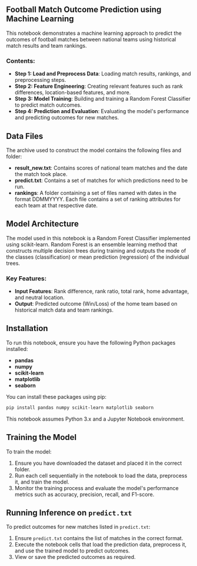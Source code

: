 ## Football Match Outcome Prediction using Machine Learning

This notebook demonstrates a machine learning approach to predict the outcomes of football matches between national teams using historical match results and team rankings.

### Contents:
- **Step 1: Load and Preprocess Data**: Loading match results, rankings, and preprocessing steps.
- **Step 2: Feature Engineering**: Creating relevant features such as rank differences, location-based features, and more.
- **Step 3: Model Training**: Building and training a Random Forest Classifier to predict match outcomes.
- **Step 4: Prediction and Evaluation**: Evaluating the model's performance and predicting outcomes for new matches.

## Data Files

The archive used to construct the model contains the following files and folder:
- **result_new.txt**: Contains scores of national team matches and the date the match took place.
- **predict.txt**: Contains a set of matches for which predictions need to be run.
- **rankings**: A folder containing a set of files named with dates in the format DDMMYYYY. Each file contains a set of ranking attributes for each team at that respective date.

## Model Architecture

The model used in this notebook is a Random Forest Classifier implemented using scikit-learn. Random Forest is an ensemble learning method that constructs multiple decision trees during training and outputs the mode of the classes (classification) or mean prediction (regression) of the individual trees.

### Key Features:
- **Input Features**: Rank difference, rank ratio, total rank, home advantage, and neutral location.
- **Output**: Predicted outcome (Win/Loss) of the home team based on historical match data and team rankings.
## Installation

To run this notebook, ensure you have the following Python packages installed:

- **pandas**
- **numpy**
- **scikit-learn**
- **matplotlib**
- **seaborn**


You can install these packages using pip:

```bash
pip install pandas numpy scikit-learn matplotlib seaborn
```

This notebook assumes Python 3.x and a Jupyter Notebook environment.

## Training the Model

To train the model:

1. Ensure you have downloaded the dataset and placed it in the correct folder.
2. Run each cell sequentially in the notebook to load the data, preprocess it, and train the model.
3. Monitor the training process and evaluate the model's performance metrics such as accuracy, precision, recall, and F1-score.

## Running Inference on `predict.txt`

To predict outcomes for new matches listed in `predict.txt`:

1. Ensure `predict.txt` contains the list of matches in the correct format.
2. Execute the notebook cells that load the prediction data, preprocess it, and use the trained model to predict outcomes.
3. View or save the predicted outcomes as required.



